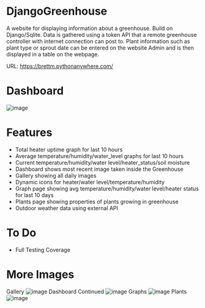 # DjangoGreenhouse
 
A website for displaying information about a greenhouse. Build on Django/Sqlite. Data is gathered using a token API that a remote greenhouse controller with internet connection can post to. Plant information such as plant type or sprout date can be entered on the website Admin and is then displayed in a table on the webpage.

URL: https://brettm.pythonanywhere.com/


# Dashboard
![image](https://user-images.githubusercontent.com/78938784/152613041-99b240bf-ae12-4202-b2e9-26ee1b67e2ad.png)


# Features
- Total heater uptime graph for last 10 hours
- Average temperature/humidity/water_level graphs for last 10 hours
- Current temperature/humidity/water level/heater_status/soil moisture
- Dashboard shows most recent image taken inside the Greenhouse
- Gallery showing all daily images
- Dynamic icons for heater/water level/temperature/humidity
- Graph page showing avg temperature/humidity/water level/heater status for last 10 days
- Plants page showing properties of plants growing in greenhouse
- Outdoor weather data using external API


# To Do
- Full Testing Coverage

# More Images

Gallery
![image](https://user-images.githubusercontent.com/78938784/152613088-904177c5-141a-4a91-98eb-cdf9d28e35df.png)
Dashboard Continued
![image](https://user-images.githubusercontent.com/78938784/152613175-dc4f7f99-62c0-450e-8fc9-28b4281ae5aa.png)
Graphs
![image](https://user-images.githubusercontent.com/78938784/152613235-099aab65-5d77-494c-bd7d-328bede30a5a.png)
Plants
![image](https://user-images.githubusercontent.com/78938784/152613217-d9829464-0099-4c3b-9a2c-476b614eea4f.png)


